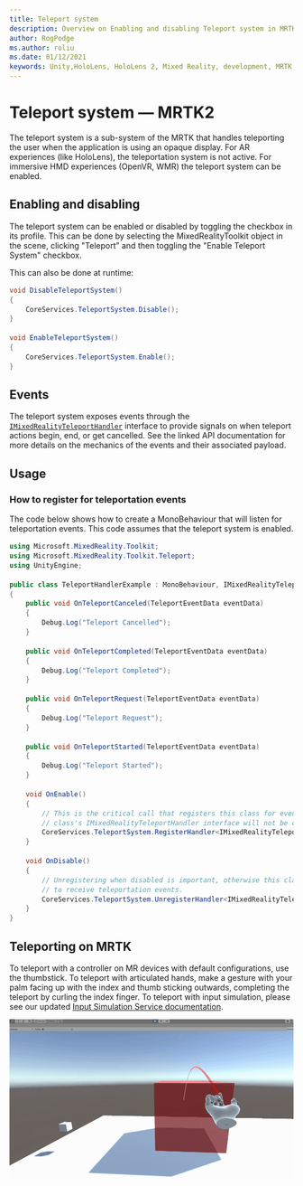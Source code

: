 ```yaml
---
title: Teleport system
description: Overview on Enabling and disabling Teleport system in MRTK
author: RogPodge
ms.author: roliu
ms.date: 01/12/2021
keywords: Unity,HoloLens, HoloLens 2, Mixed Reality, development, MRTK, Teleport system,
---
```


# Teleport system &#8212; MRTK2

The teleport system is a sub-system of the MRTK that handles teleporting the user when the
application is using an opaque display. For AR experiences (like HoloLens), the teleportation
system is not active. For immersive HMD experiences (OpenVR, WMR) the teleport system can
be enabled.

## Enabling and disabling

The teleport system can be enabled or disabled by toggling the checkbox in its profile.
This can be done by selecting the MixedRealityToolkit object in the scene, clicking
"Teleport" and then toggling the "Enable Teleport System" checkbox.

This can also be done at runtime:

```c#
void DisableTeleportSystem()
{
    CoreServices.TeleportSystem.Disable();
}

void EnableTeleportSystem()
{
    CoreServices.TeleportSystem.Enable();
}
```

## Events

The teleport system exposes events through the [`IMixedRealityTeleportHandler`](xref:Microsoft.MixedReality.Toolkit.Teleport.IMixedRealityTeleportHandler)
interface to provide signals on when teleport actions begin, end, or get cancelled.
See the linked API documentation for more details on the mechanics of the events
and their associated payload.

## Usage

### How to register for teleportation events

The code below shows how to create a MonoBehaviour that will listen for teleportation
events. This code assumes that the teleport system is enabled.

```c#
using Microsoft.MixedReality.Toolkit;
using Microsoft.MixedReality.Toolkit.Teleport;
using UnityEngine;

public class TeleportHandlerExample : MonoBehaviour, IMixedRealityTeleportHandler
{
    public void OnTeleportCanceled(TeleportEventData eventData)
    {
        Debug.Log("Teleport Cancelled");
    }

    public void OnTeleportCompleted(TeleportEventData eventData)
    {
        Debug.Log("Teleport Completed");
    }

    public void OnTeleportRequest(TeleportEventData eventData)
    {
        Debug.Log("Teleport Request");
    }

    public void OnTeleportStarted(TeleportEventData eventData)
    {
        Debug.Log("Teleport Started");
    }

    void OnEnable()
    {
        // This is the critical call that registers this class for events. Without this
        // class's IMixedRealityTeleportHandler interface will not be called.
        CoreServices.TeleportSystem.RegisterHandler<IMixedRealityTeleportHandler>(this);
    }

    void OnDisable()
    {
        // Unregistering when disabled is important, otherwise this class will continue
        // to receive teleportation events.
        CoreServices.TeleportSystem.UnregisterHandler<IMixedRealityTeleportHandler>(this);
    }
}
```

## Teleporting on MRTK

To teleport with a controller on MR devices with default configurations, use the thumbstick. To teleport with
articulated hands, make a gesture with your palm facing up with the index and thumb sticking outwards, completing the teleport by curling the index finger. To teleport with input simulation, please
see our updated [Input Simulation Service documentation](../input-simulation/input-simulation-service.md).

  ![Teleport Gesture](../images/teleport/handteleport.gif)
